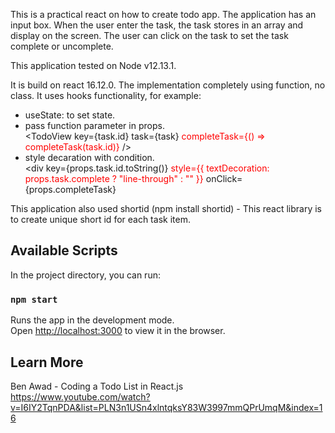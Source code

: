 This is a practical react on how to create todo app. The application has an input box. When the user enter the task, the task stores in an array and display on the screen. The user can click on the task to set the task complete or uncomplete.

This application tested on Node v12.13.1.

It is build on react 16.12.0. The implementation completely using function, no class. It uses hooks functionality, for example:

- useState: to set state.
- pass function parameter in props. <br/>
  <TodoView
  key={task.id}
  task={task}
  <font color="red">completeTask={() => completeTask(task.id)}</font>
  />
- style decaration with condition. <br>
  &lt;div
  key={props.task.id.toString()}
  <font color="red">style={{ textDecoration: props.task.complete ? "line-through" : "" }}</font>
  onClick={props.completeTask}
  >

This application also used shortid (npm install shortid) - This react library is to create unique short id for each task item.

## Available Scripts

In the project directory, you can run:

### `npm start`

Runs the app in the development mode.<br />
Open [http://localhost:3000](http://localhost:3000) to view it in the browser.

## Learn More

Ben Awad - Coding a Todo List in React.js<br />
https://www.youtube.com/watch?v=I6IY2TqnPDA&list=PLN3n1USn4xlntqksY83W3997mmQPrUmqM&index=16
